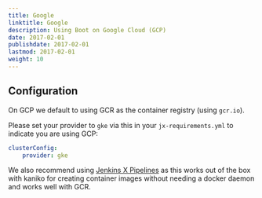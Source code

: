```yaml
---
title: Google
linktitle: Google
description: Using Boot on Google Cloud (GCP)
date: 2017-02-01
publishdate: 2017-02-01
lastmod: 2017-02-01
weight: 10
---
```


## Configuration

On GCP we default to using GCR as the container registry (using `gcr.io`).

Please set your provider to `gke` via this in your `jx-requirements.yml` to indicate you are using GCP:

```yaml
clusterConfig:
    provider: gke
```

We also recommend using [Jenkins X Pipelines](/architecture/jenkins-x-pipelines/) as this works out of the box with kaniko for creating container images without needing a docker daemon and works well with GCR.